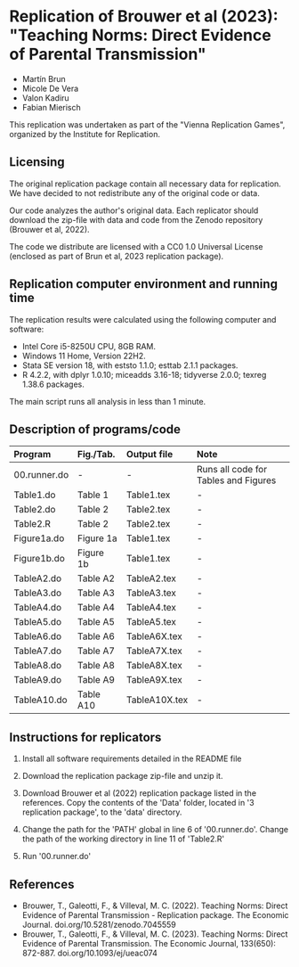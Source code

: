# Replication of Brouwer et al (2023): "Teaching Norms: Direct Evidence of Parental Transmission" 
- Martín Brun
- Micole De Vera  
- Valon Kadiru
- Fabian Mierisch

This replication was undertaken as part of the "Vienna Replication Games", organized by the Institute for Replication.

## Licensing

The original replication package contain all necessary data for replication. We have decided to not redistribute any of the original code or data. 

Our code analyzes the author's original data. Each replicator should download the zip-file with data and code from the Zenodo repository (Brouwer et al, 2022). 

The code we distribute are licensed with a CC0 1.0 Universal License (enclosed as part of Brun et al, 2023 replication package). 

## Replication computer environment and running time

The replication results were calculated using the following computer and software:

- Intel Core i5-8250U CPU, 8GB RAM.
- Windows 11 Home, Version 22H2.
- Stata SE version 18, with eststo 1.1.0; esttab 2.1.1 packages.
- R 4.2.2, with dplyr 1.0.10; miceadds 3.16-18; tidyverse 2.0.0; texreg 1.38.6 packages.
  
The main script runs all analysis in less than 1 minute.

## Description of programs/code

| Program | Fig./Tab. | Output file | Note |
| :--- | :--- | :--- | :--- |
| 00.runner.do | - | - | Runs all code for Tables and Figures |
| Table1.do | Table 1 | Table1.tex | - |
| Table2.do | Table 2  | Table2.tex | - |
| Table2.R | Table 2 | Table2.tex | - |
| Figure1a.do | Figure 1a | Table1.tex | - |
| Figure1b.do | Figure 1b | Table1.tex | - |
| TableA2.do | Table A2 | TableA2.tex | - |
| TableA3.do | Table A3 | TableA3.tex | - |
| TableA4.do | Table A4 | TableA4.tex | - |
| TableA5.do | Table A5 | TableA5.tex | - |
| TableA6.do | Table A6 | TableA6X.tex | - |
| TableA7.do | Table A7 | TableA7X.tex | - |
| TableA8.do | Table A8 | TableA8X.tex | - |
| TableA9.do | Table A9 | TableA9X.tex | - |
| TableA10.do | Table A10 | TableA10X.tex | - |

## Instructions for replicators

1. Install all software requirements detailed in the README file

2. Download the replication package zip-file and unzip it.

3. Download Brouwer et al (2022) replication package listed in the references. Copy the contents of the 'Data' folder, located in '3 replication package', to the 'data' directory.

4. Change the path for the 'PATH' global in line 6 of '00.runner.do'. Change the path of the working directory in line 11 of 'Table2.R'

5. Run '00.runner.do'

## References

- Brouwer, T., Galeotti, F., & Villeval, M. C. (2022). Teaching Norms: Direct Evidence of Parental Transmission - Replication package. The Economic Journal. doi.org/10.5281/zenodo.7045559
- Brouwer, T., Galeotti, F., & Villeval, M. C. (2023). Teaching Norms: Direct Evidence of Parental Transmission. The Economic Journal, 133(650): 872-887. doi.org/10.1093/ej/ueac074